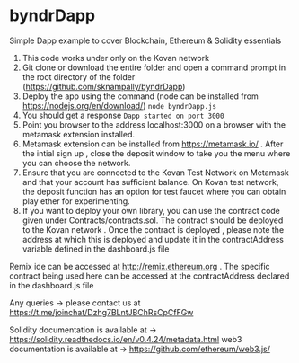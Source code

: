 # byndrDapp
Simple Dapp example to cover Blockchain, Ethereum &amp; Solidity essentials

1. This code works under only on the Kovan network
2. Git clone or download the entire folder and open a command prompt in the root directory of the folder (https://github.com/sknampally/byndrDapp)
3. Deploy the app using the command (node can be installed from https://nodejs.org/en/download/)
    `node byndrDapp.js`
4. You should get a response
    `Dapp started on port 3000`
5. Point you browser to the address localhost:3000 on a browser with the metamask extension installed. 
6. Metamask extension can be installed from https://metamask.io/ . After the intial sign up , close the deposit window to take you the menu where you can choose the network. 
7. Ensure that you are connected to the Kovan Test Network on Metamask and that your account has sufficient balance. On Kovan test network, the deposit function has an option for test faucet where you can obtain play ether for experimenting. 
8. If you want to deploy your own library, you can use the contract code given under Contracts/contracts.sol. The contract should be deployed to the Kovan network . Once the contract is deployed , please note the address at which this is deployed and update it in the contractAddress variable defined in the dashboard.js file

Remix ide can be accessed at http://remix.ethereum.org . The specific contract being used here can be accessed at the contractAddress declared in the dashboard.js file




Any queries -> please contact us at https://t.me/joinchat/Dzhg7BLntJBChRsCpCfFGw 

Solidity documentation is available at -> https://solidity.readthedocs.io/en/v0.4.24/metadata.html
web3 documentation is available at -> https://github.com/ethereum/web3.js/
